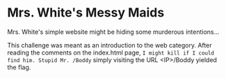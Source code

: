 # Mrs. White's Messy Maids
Mrs. White's simple website might be hiding some murderous intentions...

This challenge was meant as an introduction to the web category. After reading the comments on the index.html page,
```I might kill if I could find him. Stupid Mr. /Boddy```
simply visiting the URL \<IP>/Boddy yielded the flag.